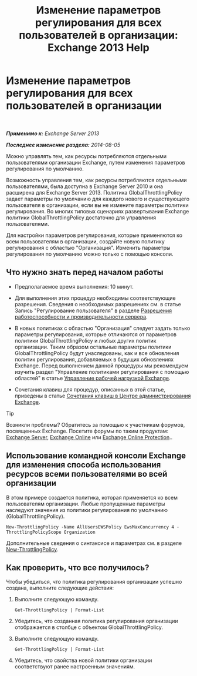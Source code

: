 ﻿---
title: 'Изменение параметров регулирования для всех пользователей в организации: Exchange 2013 Help'
TOCTitle: Изменение параметров регулирования для всех пользователей в организации
ms:assetid: c45cacfc-768d-4605-9bb0-53e30273fe4d
ms:mtpsurl: https://technet.microsoft.com/ru-ru/library/JJ863578(v=EXCHG.150)
ms:contentKeyID: 50556458
ms.date: 04/30/2018
mtps_version: v=EXCHG.150
ms.translationtype: HT
---

# Изменение параметров регулирования для всех пользователей в организации

 

_**Применимо к:** Exchange Server 2013_

_**Последнее изменение раздела:** 2014-08-05_

Можно управлять тем, как ресурсы потребляются отдельными пользователями организации Exchange, путем изменения параметров регулирования по умолчанию.

Возможность управления тем, как ресурсы потребляются отдельными пользователями, была доступна в Exchange Server 2010 и она расширена для Exchange Server 2013. Политика GlobalThrottlingPolicy задает параметры по умолчанию для каждого нового и существующего пользователя в организации, если вы не измените параметры политики регулирования. Во многих типовых сценариях развертывания Exchange политики GlobalThrottlingPolicy достаточно для управления пользователями.

Для настройки параметров регулирования, которые применяются ко всем пользователям в организации, создайте новую политику регулирования с областью "Организация". Изменить параметры регулирования по умолчанию можно только с помощью консоли.

## Что нужно знать перед началом работы

  - Предполагаемое время выполнения: 10 минут.

  - Для выполнения этих процедур необходимы соответствующие разрешения. Сведения о необходимых разрешениях см. в статье Запись "Регулирование пользователя" в разделе [Разрешения работоспособности и производительности сервера](server-health-and-performance-permissions-exchange-2013-help.md).

  - В новых политиках с областью "Организация" следует задать только параметры регулирования, которые отличаются от параметров политики GlobalThrottlingPolicy и любых других политик организации. Таким образом остальные параметры политики GlobalThrottlingPolicy будут унаследованы, как и все обновления политик регулирования, добавляемых в будущих обновлениях Exchange. Перед выполнением данной процедуры мы рекомендуем изучить раздел "Управление политиками регулирования с помощью областей" в статье [Управление рабочей нагрузкой Exchange](exchange-workload-management-exchange-2013-help.md).

  - Сочетания клавиш для процедур, описанных в этой статье, приведены в статье [Сочетания клавиш в Центре администрирования Exchange](keyboard-shortcuts-in-the-exchange-admin-center-exchange-online-protection-help.md).

> [!TIP]  
> Возникли проблемы? Обратитесь за помощью к участникам форумов, посвященных Exchange. Посетите форумы по таким продуктам: <a href="https://go.microsoft.com/fwlink/p/?linkid=60612">Exchange Server</a>, <a href="https://go.microsoft.com/fwlink/p/?linkid=267542">Exchange Online</a> или <a href="https://go.microsoft.com/fwlink/p/?linkid=285351">Exchange Online Protection</a>..


## Использование командной консоли Exchange для изменения способа использования ресурсов всеми пользователями во всей организации

В этом примере создается политика, которая применяется ко всем пользователям организации. Любые пропущенные параметры наследуют значения из политики регулирования по умолчанию (GlobalThrottlingPolicy).

    New-ThrottlingPolicy -Name AllUsersEWSPolicy EwsMaxConcurrency 4 -ThrottlingPolicyScope Organization

Дополнительные сведения о синтаксисе и параметрах см. в разделе [New-ThrottlingPolicy](https://technet.microsoft.com/ru-ru/library/dd351045\(v=exchg.150\)).

## Как проверить, что все получилось?

Чтобы убедиться, что политика регулирования организации успешно создана, выполните следующие действия:

1.  Выполните следующую команду.
    
        Get-ThrottlingPolicy | Format-List

2.  Убедитесь, что созданная политика регулирования организации отображается в столбце с объектом GlobalThrottlingPolicy.

3.  Выполните следующую команду.
    
        Get-ThrottlingPolicy | Format-List

4.  Убедитесь, что свойства новой политики организации соответствуют ранее настроенным значениям.

